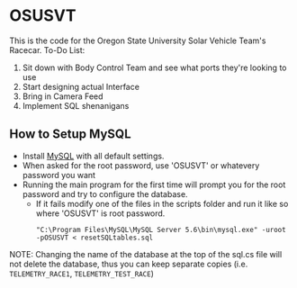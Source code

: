 OSUSVT
======
This is the code for the Oregon State University Solar Vehicle Team's Racecar.
To-Do List:

  1. Sit down with Body Control Team and see what ports they're looking to use
  2. Start designing actual Interface
  3. Bring in Camera Feed
  4. Implement SQL shenanigans

How to Setup MySQL
------------------
* Install [MySQL](http://dev.mysql.com/downloads/windows/installer/) with all default settings.
* When asked for the root password, use 'OSUSVT' or whatevery password you want
* Running the main program for the first time will prompt you for the root password and try to configure the database.
  * If it fails modify one of the files in the scripts folder and run it like so where 'OSUSVT' is root password.
    ```
    "C:\Program Files\MySQL\MySQL Server 5.6\bin\mysql.exe" -uroot -pOSUSVT < resetSQLtables.sql
    ```

NOTE: Changing the name of the database at the top of the sql.cs file will not delete the database, thus you can keep separate copies (i.e. `TELEMETRY_RACE1`, `TELEMETRY_TEST_RACE`)
